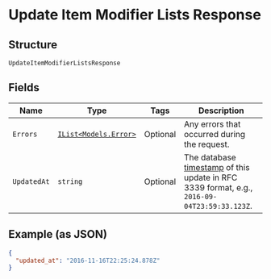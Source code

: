 
# Update Item Modifier Lists Response

## Structure

`UpdateItemModifierListsResponse`

## Fields

| Name | Type | Tags | Description |
|  --- | --- | --- | --- |
| `Errors` | [`IList<Models.Error>`](../../doc/models/error.md) | Optional | Any errors that occurred during the request. |
| `UpdatedAt` | `string` | Optional | The database [timestamp](../../https://developer.squareup.com/docs/build-basics/working-with-date) of this update in RFC 3339 format, e.g., `2016-09-04T23:59:33.123Z`. |

## Example (as JSON)

```json
{
  "updated_at": "2016-11-16T22:25:24.878Z"
}
```

